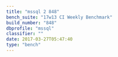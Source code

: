 ```yaml
---
title: "mssql 2 848"
bench_suite: "17w13 CI Weekly Benchmark"
build_number: "848"
dbprofile: "mssql"
classifier: ""
date: 2017-03-27T05:47:40
type: "bench"
---
```

